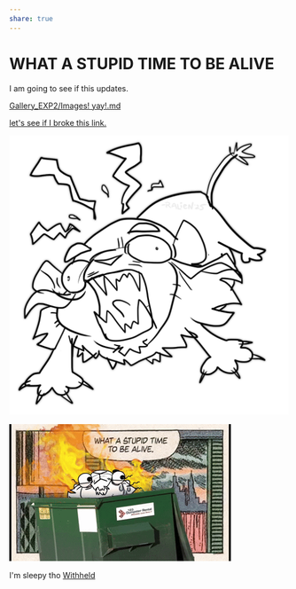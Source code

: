```yaml
---
share: true
---
```


# WHAT A STUPID TIME TO BE ALIVE
I am going to see if this updates. 

[Gallery_EXP2/Images! yay!.md](./Gallery_EXP2/Images!%20yay!.md)

[let's see if I broke this link.](./contents/verymuchalink.md)

![](./images/ralienaaaaa.png)


![](./images/stupidesttimetobealive.gif)


I'm sleepy tho
[Withheld](../Withheld.md#)